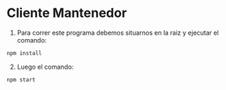 # Cliente Mantenedor

1. Para correr este programa debemos situarnos en la raiz y ejecutar el comando:

```bash
npm install
```
2. Luego el comando:
```bash
npm start
```